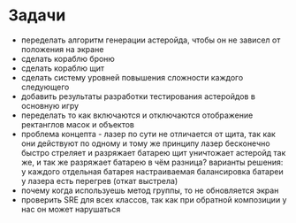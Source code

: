 # Задачи

- переделать алгоритм генерации астеройда, чтобы он не зависел от положения на экране
- сделать кораблю броню
- сделать кораблю щит
- сделать систему уровней повышения сложности каждого следующего
- добавить результаты разработки тестирования астеройдов в основную игру
- переделать то как включаются и отключаются отображение ректанглов масок и объектов
- проблема концепта - лазер по сути не отличается от щита, так как они действуют по одному и тому же принципу
    лазер бесконечно быстро стреляет и разряжает батарею
    щит уничтожает астеройд так же, и так же разряжает батарею
    в чём разница?
    варианты решения:
        у каждого отдельная батарея
        настраиваемая балансировка батареи
        у лазера есть перегрев (откат выстрела)
- почему когда используешь метод группы, то не обновляется экран
- проверить SRE для всех классов, так как при обратной композиции у нас он может нарушаться
